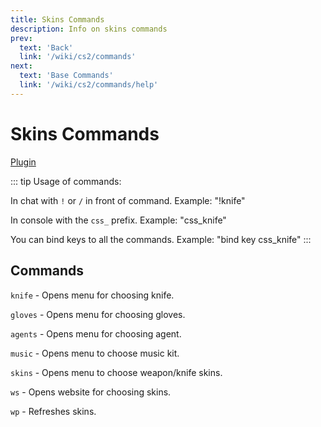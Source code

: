 ```yaml
---
title: Skins Commands
description: Info on skins commands
prev: 
  text: 'Back'
  link: '/wiki/cs2/commands'
next: 
  text: 'Base Commands'
  link: '/wiki/cs2/commands/help'
---
```


# Skins Commands

[Plugin](https://github.com/Nereziel/cs2-WeaponPaints)

::: tip
Usage of commands:

In chat with `!` or `/` in front of command. Example: "!knife"

In console with the `css_` prefix. Example: "css_knife"

You can bind keys to all the commands. Example: "bind key css_knife"
:::

## Commands

`knife` - Opens menu for choosing knife.

`gloves` - Opens menu for choosing gloves.

`agents` - Opens menu for choosing agent.

`music` - Opens menu to choose music kit.

`skins` - Opens menu to choose weapon/knife skins.

`ws` - Opens website for choosing skins.

`wp` - Refreshes skins.
